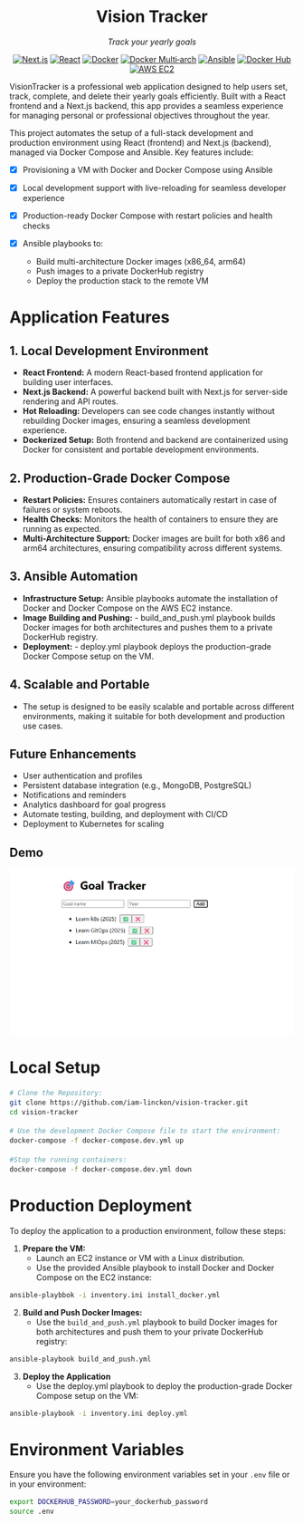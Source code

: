<div align="center">

# Vision Tracker

*Track your yearly goals*

</div>

<div align="center">

[![Next.js](https://img.shields.io/badge/Next.js-000000?logo=nextdotjs&logoColor=white)](https://nextjs.org) [![React](https://img.shields.io/badge/React-20232A?logo=react&logoColor=61DAFB)](https://reactjs.org) [![Docker](https://img.shields.io/badge/Docker-2496ED?logo=docker&logoColor=white)](https://www.docker.com) [![Docker Multi‑arch](https://img.shields.io/badge/Docker%20Multi--arch-2496ED?logo=docker&logoColor=white)](https://www.docker.com) [![Ansible](https://img.shields.io/badge/Ansible-EE0000?logo=ansible&logoColor=white)](https://www.ansible.com) [![Docker Hub](https://img.shields.io/badge/Docker%20Hub-2496ED?logo=docker&logoColor=white)](https://hub.docker.com) [![AWS EC2](https://img.shields.io/badge/AWS%20EC2-FF9900?logo=amazon-aws&logoColor=white)](https://aws.amazon.com/ec2/)

</div>


VisionTracker is a professional web application designed to help users set, track, complete, and delete their yearly goals efficiently. Built with a React frontend and a Next.js backend, this app provides a seamless experience for managing personal or professional objectives throughout the year.  

This project automates the setup of a full-stack development and production environment using React (frontend) and Next.js (backend), managed via Docker Compose and Ansible. Key features include:

 - [x] Provisioning a VM with Docker and Docker Compose using Ansible

 - [x] Local development support with live-reloading for seamless developer experience

 - [x] Production-ready Docker Compose with restart policies and health checks

 - [x] Ansible playbooks to:

      - Build multi-architecture Docker images (x86_64, arm64)
      - Push images to a private DockerHub registry
      - Deploy the production stack to the remote VM
      <!-- - Image size analysis and strategies to reduce image sizes -->

# Application Features

## 1. Local Development Environment
- **React Frontend:** A modern React-based frontend application for building user interfaces.
- **Next.js Backend:** A powerful backend built with Next.js for server-side rendering and API routes.
- **Hot Reloading:** Developers can see code changes instantly without rebuilding Docker images, ensuring a seamless development experience.
- **Dockerized Setup:** Both frontend and backend are containerized using Docker for consistent and portable development environments.

## 2. Production-Grade Docker Compose
- **Restart Policies:** Ensures containers automatically restart in case of failures or system reboots.
- **Health Checks:** Monitors the health of containers to ensure they are running as expected.
- **Multi-Architecture Support:** Docker images are built for both x86 and arm64 architectures, ensuring compatibility across different systems.

## 3. Ansible Automation

- **Infrastructure Setup:** Ansible playbooks automate the installation of Docker and Docker Compose on the AWS EC2 instance.
- **Image Building and Pushing:**
      - build_and_push.yml playbook builds Docker images for both architectures and pushes them to a private DockerHub registry.
- **Deployment:**
      - deploy.yml playbook deploys the production-grade Docker Compose setup on the VM.

## 4. Scalable and Portable

- The setup is designed to be easily scalable and portable across different environments, making it suitable for both development and production use cases.

## Future Enhancements

- User authentication and profiles
- Persistent database integration (e.g., MongoDB, PostgreSQL)
- Notifications and reminders
- Analytics dashboard for goal progress
- Automate testing, building, and deployment with CI/CD
- Deployment to Kubernetes for scaling 

## Demo
![demo](docs/demo.png)

# Local Setup

```bash
# Clone the Repository:
git clone https://github.com/iam-linckon/vision-tracker.git
cd vision-tracker

# Use the development Docker Compose file to start the environment:
docker-compose -f docker-compose.dev.yml up

#Stop the running containers:
docker-compose -f docker-compose.dev.yml down
```

# Production Deployment

To deploy the application to a production environment, follow these steps:
1. **Prepare the VM:**
   - Launch an EC2 instance or VM with a Linux distribution.
   - Use the provided Ansible playbook to install Docker and Docker Compose on the EC2 instance:
```bash
ansible-playbbok -i inventory.ini install_docker.yml
```
2. **Build and Push Docker Images:**
   - Use the `build_and_push.yml` playbook to build Docker images for both architectures and push them to your private DockerHub registry:
```bash
ansible-playbook build_and_push.yml
```
3. **Deploy the Application**
   - Use the deploy.yml playbook to deploy the production-grade Docker Compose setup on the VM:
```bash
ansible-playbook -i inventory.ini deploy.yml
```
# Environment Variables

Ensure you have the following environment variables set in your `.env` file or in your environment:
```bash
export DOCKERHUB_PASSWORD=your_dockerhub_password
source .env
```


